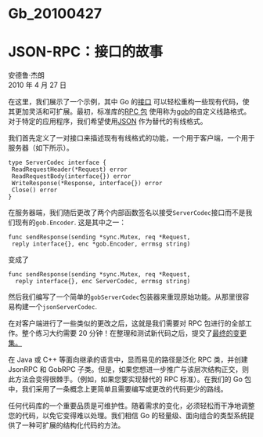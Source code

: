 # Gb_20100427

# JSON-RPC：接口的故事

安德鲁·杰朗  
2010 年 4 月 27 日

在这里，我们展示了一个示例，其中 Go 的[接口](https://go.dev/doc/effective_go.html#interfaces_and_types) 可以轻松重构一些现有代码，使其更加灵活和可扩展。最初，标准库的[RPC 包](https://go.dev/pkg/net/rpc/) 使用称为[gob](https://go.dev/pkg/encoding/gob/)的自定义线路格式。对于特定的应用程序，我们希望使用[JSON](https://go.dev/pkg/encoding/json/) 作为替代的有线格式。

我们首先定义了一对接口来描述现有有线格式的功能，一个用于客户端，一个用于服务器（如下所示）。

```
type ServerCodec interface {
 ReadRequestHeader(*Request) error
 ReadRequestBody(interface{}) error
 WriteResponse(*Response, interface{}) error
 Close() error
}
```

在服务器端，我们随后更改了两个内部函数签名以接受`ServerCodec`接口而不是我们现有的`gob.Encoder`. 这是其中之一：

```
func sendResponse(sending *sync.Mutex, req *Request,
 reply interface{}, enc *gob.Encoder, errmsg string)
```

变成了

```
func sendResponse(sending *sync.Mutex, req *Request,
  reply interface{}, enc ServerCodec, errmsg string)
```

然后我们编写了一个简单的`gobServerCodec`包装器来重现原始功能。从那里很容易构建一个`jsonServerCodec`.

在对客户端进行了一些类似的更改之后，这就是我们需要对 RPC 包进行的全部工作。整个练习大约需要 20 分钟！在整理和测试新代码之后，提交了[最终的变更集。](https://github.com/golang/go/commit/dcff89057bc0e0d7cb14cf414f2df6f5fb1a41ec)

在 Java 或 C++ 等面向继承的语言中，显而易见的路径是泛化 RPC 类，并创建 JsonRPC 和 GobRPC 子类。但是，如果您想进一步推广与该层次结构正交，则此方法会变得很棘手。（例如，如果您要实现替代的 RPC 标准）。在我们的 Go 包中，我们采用了一条概念上更简单且需要编写或更改的代码更少的路线。

任何代码库的一个重要品质是可维护性。随着需求的变化，必须轻松而干净地调整您的代码，以免它变得难以处理。我们相信 Go 的轻量级、面向组合的类型系统提供了一种可扩展的结构化代码的方法。

